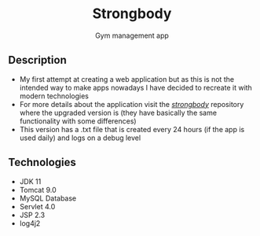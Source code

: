 <h1 align="center">Strongbody<project-name></h1>

<p align="center">Gym management app<project-description></p>

## Description
  - My first attempt at creating a web application but as this is not the intended way to make apps nowadays I have decided to recreate it with modern technologies
  - For more details about the application visit the <i>[strongbody](https://github.com/mhgalinec/strongbody)</i> repository where the upgraded version is (they have basically the same functionality with some differences)
  - This version has a .txt file that is created every 24 hours (if the app is used daily) and logs on a debug level
  
## Technologies
  - JDK 11
  - Tomcat 9.0
  - MySQL Database
  - Servlet 4.0
  - JSP 2.3
  - log4j2
